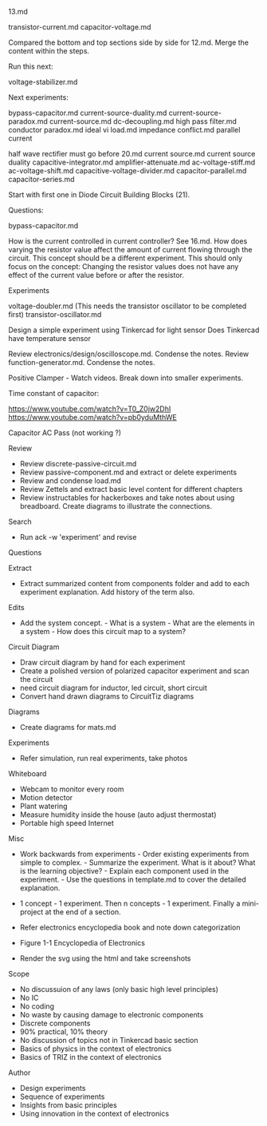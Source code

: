 13.md


transistor-current.md
capacitor-voltage.md

Compared the bottom and top sections side by side for 12.md. Merge the content within the steps.

Run this next:

voltage-stabilizer.md

Next experiments:

bypass-capacitor.md
current-source-duality.md
current-source-paradox.md
current-source.md
dc-decoupling.md
high pass filter.md
conductor paradox.md
ideal vi load.md
impedance conflict.md
parallel current

half wave rectifier must go before 20.md
current source.md
current source duality
capacitive-integrator.md
amplifier-attenuate.md
ac-voltage-stiff.md
ac-voltage-shift.md
capacitive-voltage-divider.md
capacitor-parallel.md
capacitor-series.md


Start with first one in Diode Circuit Building Blocks (21).

Questions:

bypass-capacitor.md

How is the current controlled in current controller? See 16.md. How does varying the resistor value affect the amount of current flowing through the circuit. This concept should be a different experiment. This should only focus on the concept: Changing the resistor values does not have any effect of the current value before or after the resistor.

Experiments

voltage-doubler.md (This needs the transistor oscillator to be completed first)
transistor-oscillator.md

Design a simple experiment using Tinkercad for light sensor
Does Tinkercad have temperature sensor

Review electronics/design/oscilloscope.md. Condense the notes.
Review function-generator.md. Condense the notes.

Positive Clamper - Watch videos. Break down into smaller experiments.

Time constant of capacitor:

https://www.youtube.com/watch?v=T0_Z0jw2DhI
https://www.youtube.com/watch?v=pb0yduMthWE

Capacitor AC Pass (not working ?)

Review

- Review discrete-passive-circuit.md
- Review passive-component.md and extract or delete experiments
- Review and condense load.md
- Review Zettels and extract basic level content for different chapters
- Review instructables for hackerboxes and take notes about using breadboard. Create diagrams to illustrate the connections.

Search

- Run ack -w 'experiment' and revise

Questions

Extract

- Extract summarized content from components folder and add to each experiment explanation. Add history of the term also.

Edits

- Add the system concept.
		- What is a system
		- What are the elements in a system
		- How does this circuit map to a system?

Circuit Diagram

- Draw circuit diagram by hand for each experiment
- Create a polished version of polarized capacitor experiment and scan the circuit
- need circuit diagram for inductor, led circuit, short circuit
- Convert hand drawn diagrams to CircuitTiz diagrams

Diagrams

- Create diagrams for mats.md

Experiments

- Refer simulation, run real experiments, take photos

Whiteboard

- Webcam to monitor every room
- Motion detector
- Plant watering
- Measure humidity inside the house (auto adjust thermostat)
- Portable high speed Internet

Misc

- Work backwards from experiments
		- Order existing experiments from simple to complex.
		- Summarize the experiment. What is it about? What is the learning objective?
		- Explain each component used in the experiment.
		- Use the questions in template.md to cover the detailed explanation.
- 1 concept - 1 experiment. Then n concepts - 1 experiment. Finally a mini-project at the end of a section.

- Refer electronics encyclopedia book and note down categorization
- Figure 1-1 Encyclopedia of Electronics

- Render the svg using the html and take screenshots

Scope

- No discussuion of any laws (only basic high level principles)
- No IC
- No coding
- No waste by causing damage to electronic components
- Discrete components
- 90% practical, 10% theory
- No discussion of topics not in Tinkercad basic section
- Basics of physics in the context of electronics
- Basics of TRIZ in the context of electronics

Author

- Design experiments
- Sequence of experiments
- Insights from basic principles
- Using innovation in the context of electronics

